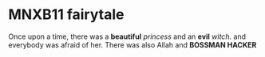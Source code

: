 # MNXB11 fairytale

Once upon a time, there was a **beautiful** _princess_
and an **evil** _witch_. and everybody was afraid of her.
There was also Allah and **BOSSMAN HACKER**
